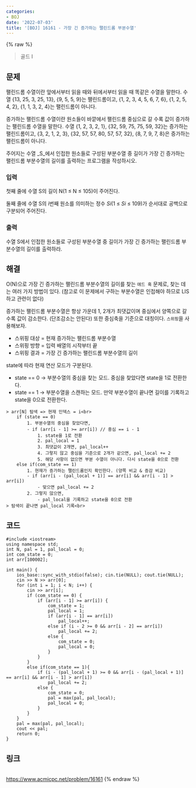 ```yaml
---
categories:
- BOJ
date: '2022-07-03'
title: '[BOJ] 16161 - 가장 긴 증가하는 팰린드롬 부분수열'
---
```


{% raw %}
> 골드 I<br>

## 문제
팰린드롬 수열이란 앞에서부터 읽을 때와 뒤에서부터 읽을 때 똑같은 수열을 말한다. 수열 {13, 25, 3, 25, 13}, {9, 5, 5, 9}는 팰린드롬이고, {1, 2, 3, 4, 5, 6, 7, 6}, {1, 2, 5, 4, 2}, {1, 1, 3, 2, 4}는 팰린드롬이 아니다.

증가하는 팰린드롬 수열이란 원소들이 바깥에서 팰린드롬 중심으로 갈 수록 값이 증가하는 팰린드롬 수열을 말한다. 수열 {1, 2, 3, 2, 1}, {32, 59, 75, 75, 59, 32}는 증가하는 팰린드롬이고, {3, 2, 1, 2, 3}, {32, 57, 57, 80, 57, 57, 32}, {8, 7, 9, 7, 8}은 증가하는 팰린드롬이 아니다.

주어지는 수열  _S_에서 인접한 원소들로 구성된 부분수열 중 길이가 가장 긴 증가하는 팰린드롬 부분수열의 길이를 출력하는 프로그램을 작성하시오.

### 입력
첫째 줄에 수열  S의 길이  N(1 ≤ N ≤ 105)이 주어진다.

둘째 줄에 수열  S의  i번째 원소를 의미하는 정수 _Si_(1 ≤ _Si_  ≤ 109)가 순서대로 공백으로 구분되어 주어진다.

### 출력
수열  S에서 인접한 원소들로 구성된 부분수열 중 길이가 가장 긴 증가하는 팰린드롬 부분수열의 길이를 출력하라.

## 해결
O(N)으로 가장 긴 증가하는 팰린드롬 부분수열의 길이를 찾는 `애드 혹` 문제로, 찾는 데는 여러 가지 방법이 있다. (참고로 이 문제에서 구하는 부분수열은 인접해야 하므로 LIS하고 관련이 없다)

증가하는 팰린드롬 부분수열은 항상 가운데 1, 2개가 최댓값이며 중심에서 양쪽으로 갈수록 값이 감소한다. (단조감소는 안된다) 또한 중심축을 기준으로 대칭이다. `스위핑`을 사용해보자.
- 스위핑 대상 = 현재 증가하는 팰린드롬 부분수열
- 스위핑 방향 = 입력 배열의 시작부터 끝
- 스위핑 결과 = 가장 긴 증가하는 팰린드롬 부분수열의 길이

state에 따라 현재 연산 모드가 구분된다.
- state == 0 → 부분수열의 중심을 찾는 모드. 중심을 찾았다면 state을 1로 전환한다.
- state == 1 → 부분수열을 스캔하는 모드. 만약 부분수열이 끝나면 길이를 기록하고 state을 0으로 전환한다.
```
> arr[N] 탐색 => 현재 인덱스 = i<br>
	if (state == 0)
		1. 부분수열의 중심을 찾았다면,
		- if (arr[i - 1] >= arr[i]) // 중심 == i - 1
			1. state을 1로 전환
			2. pal_local = 1
			3. 최댓값이 2개면, pal_local++
			4. 그렇지 않고 중심을 기준으로 2개가 같으면, pal_local += 2
			5. 해당 사항이 없으면 부분 수열이 아니다. 다시 state을 0으로 전환
	else if(com_state == 1)
		1. 현재가 증가하는 팰린드롬인지 확인한다. (양쪽 비교 & 증감 비교)
		- if (arr[i - (pal_local + 1)] == arr[i] && arr[i - 1] > arr[i])
			- 맞으면 pal_local += 2
		2. 그렇지 않으면,
			- pal_local을 기록하고 state을 0으로 전환	
> 탐색이 끝나면 pal_local 기록<br>
```

## 코드
```
#include <iostream>
using namespace std;
int N, pal = 1, pal_local = 0;
int com_state = 0;
int arr[100002];

int main() {
	ios_base::sync_with_stdio(false); cin.tie(NULL); cout.tie(NULL);
	cin >> N >> arr[0];
	for (int i = 1; i < N; i++) {
		cin >> arr[i];
		if (com_state == 0) {
			if (arr[i - 1] >= arr[i]) {
				com_state = 1;
				pal_local = 1;
				if (arr[i - 1] == arr[i])
					pal_local++;
				else if (i - 2 >= 0 && arr[i - 2] == arr[i])
					pal_local += 2;
				else {
					com_state = 0;
					pal_local = 0;
				}
			}
		}
		else if(com_state == 1){
			if (i - (pal_local + 1) >= 0 && arr[i - (pal_local + 1)] == arr[i] && arr[i - 1] > arr[i])
				pal_local += 2;
			else {
				com_state = 0;
				pal = max(pal, pal_local);
				pal_local = 0;
			}
		}
	}
	pal = max(pal, pal_local);
	cout << pal;
	return 0;
}
```

## 링크
<br>https://www.acmicpc.net/problem/16161
{% endraw %}